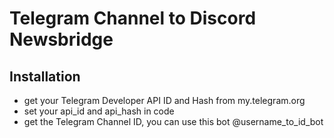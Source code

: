 # Telegram Channel to Discord Newsbridge

## Installation
- get your Telegram Developer API ID and Hash from my.telegram.org
- set your api_id and api_hash in code
- get the Telegram Channel ID, you can use this bot @username_to_id_bot

